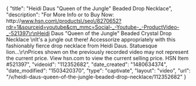 {
    "title": "Heidi Daus \"Queen of the Jungle\" Beaded Drop Necklace",
    "description": "For More Info or to Buy Now: http:\/\/www.hsn.com\/products\/seo\/8270652?rdr=1&sourceid=youtube&cm_mmc=Social-_-Youtube-_-ProductVideo-_-521397\r\nHeidi Daus \"Queen of the Jungle\" Beaded Crystal Drop Necklace \nIt's a jungle out there! Accessorize appropriately with this fashionably fierce drop necklace from Heidi Daus. Statuesque lion...\r\nPrices shown on the previously recorded video may not represent the current price.  View hsn.com to view the current selling price. HSN Item #521397",
    "videoid": "112352682",
    "date_created": "1480634374",
    "date_modified": "1503420370",
    "type": "captivate",
    "layout": "video",
    "url": "\/v\/heidi-daus-queen-of-the-jungle-beaded-drop-necklace\/112352682"
}